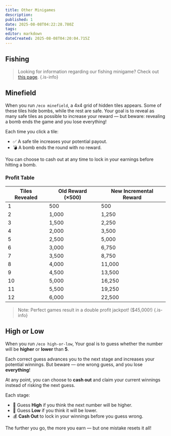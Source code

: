 ```yaml
---
title: Other Minigames
description: 
published: 1
date: 2025-08-08T04:22:28.780Z
tags: 
editor: markdown
dateCreated: 2025-08-08T04:20:04.715Z
---
```


## Fishing
> Looking for information regarding our fishing minigame? Check out [this page](/feature/economy/fishing).
{.is-info}

## Minefield
When you run `/eco minefield`, a 4x4 grid of hidden tiles appears. Some of these tiles hide bombs, while the rest are safe. Your goal is to reveal as many safe tiles as possible to increase your reward — but beware: revealing a bomb ends the game and you lose everything!

Each time you click a tile:
* ✅ A safe tile increases your potential payout.
* 💣 A bomb ends the round with no reward.

You can choose to cash out at any time to lock in your earnings before hitting a bomb.

### Profit Table
| Tiles Revealed | Old Reward (×500) | New Incremental Reward |
| -------------- | ----------------- | ---------------------- |
| 1              | 500               | 500                    |
| 2              | 1,000             | 1,250                  |
| 3              | 1,500             | 2,250                  |
| 4              | 2,000             | 3,500                  |
| 5              | 2,500             | 5,000                  |
| 6              | 3,000             | 6,750                  |
| 7              | 3,500             | 8,750                  |
| 8              | 4,000             | 11,000                 |
| 9              | 4,500             | 13,500                 |
| 10             | 5,000             | 16,250                 |
| 11             | 5,500             | 19,250                 |
| 12             | 6,000             | 22,500                 |

> Note: Perfect games result in a double profit jackpot! ($45,000!)
{.is-info}

## High or Low

When you run `/eco high-or-low`, Your goal is to guess whether the number will be **higher** or **lower** than **5**.

Each correct guess advances you to the next stage and increases your potential winnings. But beware — one wrong guess, and you lose **everything**!

At any point, you can choose to **cash out** and claim your current winnings instead of risking the next guess.

Each stage:

* 🔼 Guess **High** if you think the next number will be higher.
* 🔽 Guess **Low** if you think it will be lower.
* 💰 **Cash Out** to lock in your winnings before you guess wrong.

The further you go, the more you earn — but one mistake resets it all!
